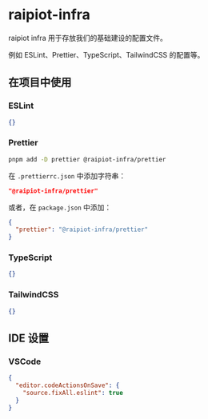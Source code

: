# raipiot-infra

raipiot infra 用于存放我们的基础建设的配置文件。

例如 ESLint、Prettier、TypeScript、TailwindCSS 的配置等。

## 在项目中使用

### ESLint

```json
{}
```

### Prettier

```bash
pnpm add -D prettier @raipiot-infra/prettier
```

在 `.prettierrc.json` 中添加字符串：

```json
"@raipiot-infra/prettier"
```

或者，在 `package.json` 中添加：

```json
{
  "prettier": "@raipiot-infra/prettier"
}
```

### TypeScript

```json
{}
```

### TailwindCSS

```json
{}
```

## IDE 设置

### VSCode

```json
{
  "editor.codeActionsOnSave": {
    "source.fixAll.eslint": true
  }
}
```
